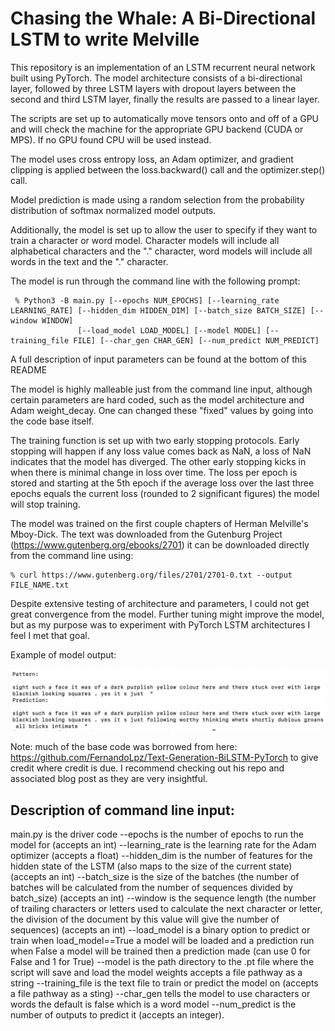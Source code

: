 # Chasing the Whale: A Bi-Directional LSTM to write Melville

This repository is an implementation of an LSTM recurrent neural network built using PyTorch. The model architecture consists of a bi-directional layer, followed by three LSTM layers with dropout layers between the second and third LSTM layer, finally the results are passed to a linear layer. 

The scripts are set up to automatically move tensors onto and off of a GPU and will check the machine for the appropriate GPU backend (CUDA or MPS). If no GPU found CPU will be used instead.

The model uses cross entropy loss, an Adam optimizer, and gradient clipping is applied between the loss.backward() call and the optimizer.step() call. 

Model prediction is made using a random selection from the probability distribution of softmax normalized model outputs.

Additionally, the model is set up to allow the user to specify if they want to train a character or word model. Character models will include all alphabetical characters and the "." character, word models will include all words in the text and the "." character. 

The model is run through the command line with the following prompt:
```
 % Python3 -B main.py [--epochs NUM_EPOCHS] [--learning_rate LEARNING_RATE] [--hidden_dim HIDDEN_DIM] [--batch_size BATCH_SIZE] [--window WINDOW]
               [--load_model LOAD_MODEL] [--model MODEL] [--training_file FILE] [--char_gen CHAR_GEN] [--num_predict NUM_PREDICT]
```
A full description of input parameters can be found at the bottom of this README

The model is highly malleable just from the command line input, although certain parameters are hard coded, such as the model architecture and Adam weight_decay. One can changed these "fixed" values by going into the code base itself.

The training function is set up with two early stopping protocols. Early stopping will happen if any loss value comes back as NaN, a loss of NaN indicates that the model has diverged. The other early stopping kicks in when there is minimal change in loss over time. The loss per epoch is stored and starting at the 5th epoch if the average loss over the last three epochs equals the current loss (rounded to 2 significant figures) the model will stop training.

The model was trained on the first couple chapters of Herman Melville's Mboy-Dick. The text was downloaded from the Gutenburg Project (https://www.gutenberg.org/ebooks/2701) it can be downloaded directly from the command line using:
```
% curl https://www.gutenberg.org/files/2701/2701-0.txt --output FILE_NAME.txt
```

Despite extensive testing of architecture and parameters, I could not get great convergence from the model. Further tuning might improve the model, but as my purpose was to experiment with PyTorch LSTM architectures I feel I met that goal.

Example of model output:

![](https://github.com/sjwright90/LSTM_word_generator/blob/main/figs/output.png)

Note: much of the base code was borrowed from here: https://github.com/FernandoLpz/Text-Generation-BiLSTM-PyTorch to give credit where credit is due. I recommend checking out his repo and associated blog post as they are very insightful.


## Description of command line input:

main.py is the driver code
--epochs is the number of epochs to run the model for (accepts an int)
--learning_rate is the learning rate for the Adam optimizer (accepts a float)
--hidden_dim is the number of features for the hidden state of the LSTM (also maps to the size of the current state) (accepts an int)
--batch_size is the size of the batches (the number of batches will be calculated from the number of sequences divided by batch_size) (accepts an int)
--window is the sequence length (the number of trailing characters or letters used to calculate the next character or letter, the division of the document by this value will give the number of sequences) (accepts an int)
--load_model is a binary option to predict or train when load_model==True a model will be loaded and a prediction run when False a model will be trained then a prediction made (can use 0 for False and 1 for True)
--model is the path directory to the .pt file where the script will save and load the model weights accepts a file pathway as a string
--training_file is the text file to train or predict the model on (accepts a file pathway as a sting)
--char_gen tells the model to use characters or words the default is false which is a word model
--num_predict is the number of outputs to predict it (accepts an integer).

